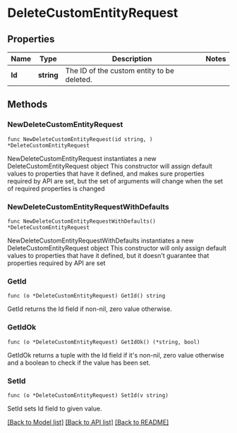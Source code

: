 # DeleteCustomEntityRequest

## Properties

Name | Type | Description | Notes
------------ | ------------- | ------------- | -------------
**Id** | **string** | The ID of the custom entity to be deleted. | 

## Methods

### NewDeleteCustomEntityRequest

`func NewDeleteCustomEntityRequest(id string, ) *DeleteCustomEntityRequest`

NewDeleteCustomEntityRequest instantiates a new DeleteCustomEntityRequest object
This constructor will assign default values to properties that have it defined,
and makes sure properties required by API are set, but the set of arguments
will change when the set of required properties is changed

### NewDeleteCustomEntityRequestWithDefaults

`func NewDeleteCustomEntityRequestWithDefaults() *DeleteCustomEntityRequest`

NewDeleteCustomEntityRequestWithDefaults instantiates a new DeleteCustomEntityRequest object
This constructor will only assign default values to properties that have it defined,
but it doesn't guarantee that properties required by API are set

### GetId

`func (o *DeleteCustomEntityRequest) GetId() string`

GetId returns the Id field if non-nil, zero value otherwise.

### GetIdOk

`func (o *DeleteCustomEntityRequest) GetIdOk() (*string, bool)`

GetIdOk returns a tuple with the Id field if it's non-nil, zero value otherwise
and a boolean to check if the value has been set.

### SetId

`func (o *DeleteCustomEntityRequest) SetId(v string)`

SetId sets Id field to given value.



[[Back to Model list]](../README.md#documentation-for-models) [[Back to API list]](../README.md#documentation-for-api-endpoints) [[Back to README]](../README.md)


